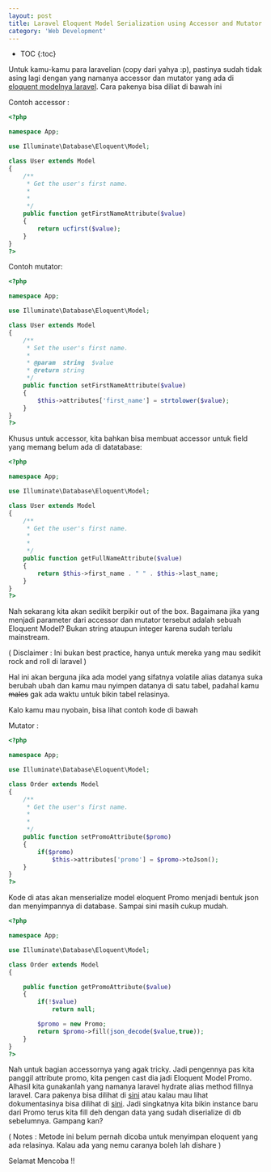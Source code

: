 ```yaml
---
layout: post
title: Laravel Eloquent Model Serialization using Accessor and Mutator
category: 'Web Development'
---
```


* TOC
{:toc}

Untuk kamu-kamu para laravelian (copy dari yahya :p), pastinya sudah tidak asing lagi dengan yang namanya accessor dan mutator yang ada di [eloquent modelnya laravel](https://laravel.com/docs/5.1/eloquent-mutators). Cara pakenya bisa diliat di bawah ini

Contoh accessor :

~~~php
<?php

namespace App;

use Illuminate\Database\Eloquent\Model;

class User extends Model
{
    /**
     * Get the user's first name.
     *
     *
     */
    public function getFirstNameAttribute($value)
    {
        return ucfirst($value);
    }
}
?>
~~~

<!-- break -->

Contoh mutator:

~~~php
<?php

namespace App;

use Illuminate\Database\Eloquent\Model;

class User extends Model
{
    /**
     * Set the user's first name.
     *
     * @param  string  $value
     * @return string
     */
    public function setFirstNameAttribute($value)
    {
        $this->attributes['first_name'] = strtolower($value);
    }
}
?>
~~~

Khusus untuk accessor, kita bahkan bisa membuat accessor untuk field yang memang belum ada di datatabase:

~~~php
<?php

namespace App;

use Illuminate\Database\Eloquent\Model;

class User extends Model
{
    /**
     * Get the user's first name.
     *
     *
     */
    public function getFullNameAttribute($value)
    {
        return $this->first_name . " " . $this->last_name;
    }
}
?>
~~~

Nah sekarang kita akan sedikit berpikir out of the box. Bagaimana jika yang menjadi parameter dari accessor dan mutator tersebut adalah sebuah Eloquent Model? Bukan string ataupun integer karena sudah terlalu mainstream.

( Disclaimer : Ini bukan best practice, hanya untuk mereka yang mau sedikit rock and roll di laravel )

Hal ini akan berguna jika ada model yang sifatnya volatile alias datanya suka berubah ubah dan kamu mau nyimpen datanya di satu tabel, padahal kamu <strike>males</strike> gak ada waktu untuk bikin tabel relasinya.

Kalo kamu mau nyobain, bisa lihat contoh kode di bawah

Mutator :

~~~php
<?php

namespace App;

use Illuminate\Database\Eloquent\Model;

class Order extends Model
{
    /**
     * Get the user's first name.
     *
     *
     */
    public function setPromoAttribute($promo)
    {
        if($promo)
            $this->attributes['promo'] = $promo->toJson();
    }
}
?>
~~~

Kode di atas akan menserialize model eloquent Promo menjadi bentuk json dan menyimpannya di database. Sampai sini masih cukup mudah.

~~~php
<?php

namespace App;

use Illuminate\Database\Eloquent\Model;

class Order extends Model
{

    public function getPromoAttribute($value)
    {
        if(!$value)
            return null;

        $promo = new Promo;
        return $promo->fill(json_decode($value,true));
    }
}
?>
~~~

Nah untuk bagian accessornya yang agak tricky. Jadi pengennya pas kita panggil attribute promo, kita pengen cast dia jadi Eloquent Model Promo. Alhasil kita gunakanlah yang namanya laravel hydrate alias method fillnya laravel. Cara pakenya bisa dilihat di [sini](https://laracasts.com/discuss/channels/tips/hydrators-in-laravel-5) atau kalau mau lihat dokumentasinya bisa dilihat di [sini](https://laravel.com/api/5.0/Illuminate/Database/Eloquent/Model.html#method_fill). Jadi singkatnya kita bikin instance baru dari Promo terus kita fill deh dengan data yang sudah diserialize di db sebelumnya. Gampang kan?

( Notes : Metode ini belum pernah dicoba untuk menyimpan eloquent yang ada relasinya. Kalau ada yang nemu caranya boleh lah dishare )

Selamat Mencoba !!
